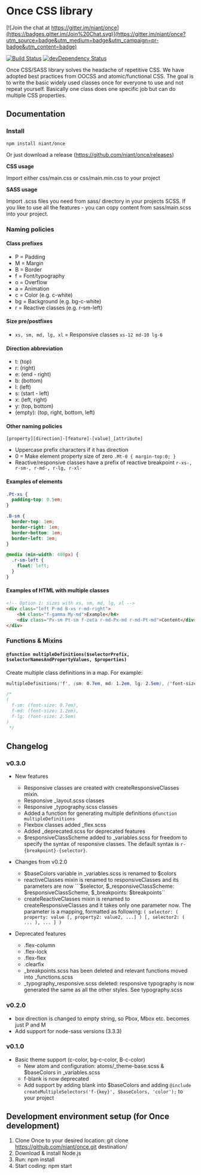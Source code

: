 # Once CSS library

[![Join the chat at https://gitter.im/niant/once](https://badges.gitter.im/Join%20Chat.svg)](https://gitter.im/niant/once?utm_source=badge&utm_medium=badge&utm_campaign=pr-badge&utm_content=badge)

[![Build Status](https://travis-ci.org/niant/once.png?branch=master)](https://travis-ci.org/niant/once) [![devDependency Status](https://david-dm.org/niant/once/dev-status.svg?theme=shields.io)](https://david-dm.org/niant/once#info=devDependencies)

Once CSS/SASS library solves the headache of repetitive CSS. We have adopted best practices from OOCSS and atomic/functional CSS. The goal is to write the basic widely used classes once for everyone to use and not repeat yourself. Basically one class does one specific job but can do multiple CSS properties.

## Documentation

### Install

```npm install niant/once```

Or just download a release (https://github.com/niant/once/releases)

**CSS usage**

Import either css/main.css or css/main.min.css to your project

**SASS usage**

Import .scss files you need from sass/ directory in your projects SCSS. If you like to use all the features - you can copy content from sass/main.scss into your project.

### Naming policies 

#### Class prefixes

* P = Padding
* M = Margin
* B = Border
* f = Font/typography
* o = Overflow
* a = Animation
* c = Color (e.g. c-white)
* bg = Background (e.g. bg-c-white)
* r = Reactive classes (e.g. r-sm-left)

#### Size pre/postfixes

* ```xs, sm, md, lg, xl``` = Responsive classes ```xs-12 md-10 lg-6```

#### Direction abbreviation

* t: (top)
* r: (right)
* e: (end - right)
* b: (bottom)
* l: (left)
* s: (start - left)
* x: (left, right)
* y: (top, bottom)
* (empty): (top, right, bottom, left)

#### Other naming policies

``` [property][direction]-[feature]-[value]_[attribute] ```

* Uppercase prefix characters if it has direction
* 0 = Make element property size of zero ```.Mt-0 { margin-top:0; }```
* Reactive/responsive classes have a prefix of reactive breakpoint ```r-xs-, r-sm-, r-md-, r-lg, r-xl- ```

#### Examples of elements

```scss
.Pt-xs {
  padding-top: 0.5em;
}

.B-sm {
  border-top: 1em;
  border-right: 1em;
  border-bottom: 1em;
  border-left: 1em;
}

@media (min-width: 480px) {
  .r-sm-left {
    float: left;
  }
}
```

#### Examples of HTML with multiple classes

```html
<!-- Option 1: sizes with xs, sm, md, lg, xl -->
<div class="left P-md B-xs r-md-right">
    <h4 class="f-gamma My-md">Example</h4>
    <div class="Px-sm Pt-sm f-zeta r-md-Px-md r-md-Pt-md">Content</div>
</div>

```

### Functions & Mixins

#### ```@function multipleDefinitions($selectorPrefix, $selectorNamesAndPropertyValues, $properties)```

Create multiple class definitions in a map. For example:


```scss
multipleDefinitions('f', (sm: 0.7em, md: 1.2em, lg: 2.5em), ('font-size'));

/*
(
  f-sm: (font-size: 0.7em),
  f-md: (font-size: 1.2em),
  f-lg: (font-size: 2.5em)
)
 */
```


## Changelog

### v0.3.0

* New features
  * Responsive classes are created with createResponsiveClasses mixin.
  * Responsive _layout.scss classes
  * Responsive _typography.scss classes
  * Added a function for generating multiple definitions ```@function multipleDefinitions```
  * Flexbox classes added _flex.scss
  * Added _deprecated.scss for deprecated features
  * $responsiveClassScheme added to _variables.scss for freedom to specify the syntax of responsive classes. The default syntax is ```r-{breakpoint}-{selector}```.

* Changes from v0.2.0
  * $baseColors variable in _variables.scss is renamed to $colors
  * reactiveClasses mixin is renamed to responsiveClasses and its parameters are now ```$selector, $_responsiveClassScheme: $responsiveClassScheme, $_breakpoints: $breakpoints``
  * createReactiveClasses mixin is renamed to createResponsiveClasses and it takes only one parameter now. The parameter is a mapping, formatted as following: ```( selector: ( property: value [, property2: value2, ...] ) [, selector2: ( ... ), ... ] )```

* Deprecated features
  * .flex-column
  * .flex-lock
  * .flex-flex
  * .clearfix
  * _breakpoints.scss has been deleted and relevant functions moved into _functions.scss
  * _typography_responsive.scss deleted: responsive typography is now generated the same as all the other styles. See typography.scss

### v0.2.0

* box direction is changed to empty string, so Pbox, Mbox etc. becomes just P and M
* Add support for node-sass versions (3.3.3) 

### v0.1.0

* Basic theme support (c-color, bg-c-color, B-c-color)
    - New atom and configuration: atoms/_theme-base.scss & $baseColors in _variables.scss
    - f-blank is now deprecated
    - Add support by adding blank into $baseColors and adding ```@include createMultipleSelectors('f-{key}', $baseColors, 'color');``` to your project


## Development environment setup (for Once development)

1. Clone Once to your desired location:
    git clone https://github.com/niant/once.git destination/
2. Download & install Node.js
3. Run: npm install
4. Start coding: npm start

